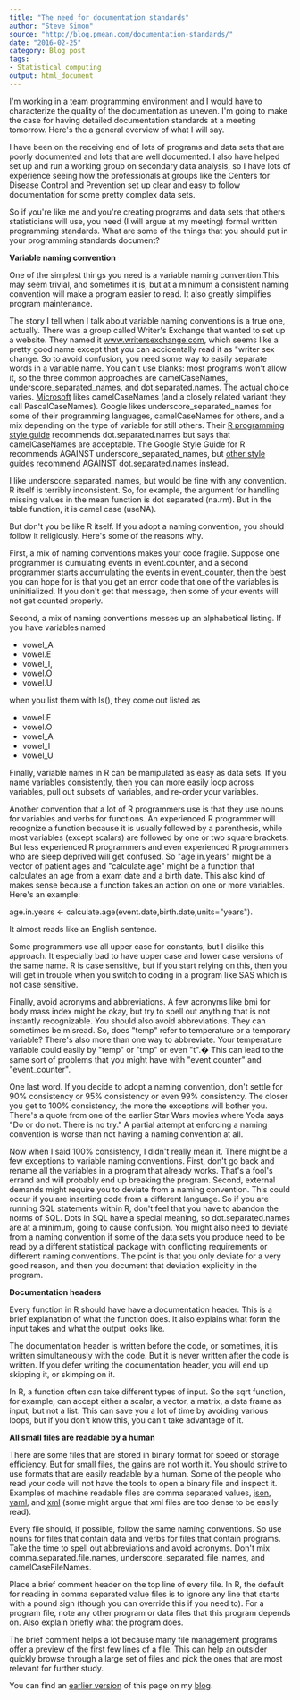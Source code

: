 ```yaml
---
title: "The need for documentation standards"
author: "Steve Simon"
source: "http://blog.pmean.com/documentation-standards/"
date: "2016-02-25"
category: Blog post
tags:
- Statistical computing
output: html_document
---
```


I'm working in a team programming environment and I would have to characterize the quality of the documentation as uneven. I'm going to make the case for having detailed documentation standards at a meeting tomorrow. Here's the a general overview of what I will say.

<!---More--->

I have been on the receiving end of lots of programs and data sets that are poorly documented and lots that are well documented. I also have helped set up and run a working group on secondary data analysis, so I have lots of experience seeing how the professionals at groups like the Centers for Disease Control and Prevention set up clear and easy to follow documentation for some pretty complex data sets.

So if you're like me and you're creating programs and data sets that others statisticians will use, you need (I will argue at my meeting) formal written programming standards. What are some of the things that you should put in your programming standards document?

**Variable naming convention**

One of the simplest things you need is a variable naming convention.This may seem trivial, and sometimes it is, but at a minimum a consistent naming convention will make a program easier to read. It also greatly simplifies program maintenance.

The story I tell when I talk about variable naming conventions is a true one, actually. There was a group called Writer's Exchange that wanted to set up a website. They named it www.writersexchange.com, which seems like a pretty good name except that you can accidentally read it as "writer sex change. So to avoid confusion, you need some way to easily separate words in a variable name. You can't use blanks: most programs won't allow it, so the three common approaches are camelCaseNames, underscore\_separated\_names, and dot.separated.names. The actual choice varies. [Microsoft](https://msdn.microsoft.com/en-us/library/ms229043(v=vs.110).aspx) likes camelCaseNames (and a closely related variant they call PascalCaseNames). Google likes underscore\_separated\_names for some of their programming languages, camelCaseNames for others, and a mix depending on the type of variable for still others. Their [R programming style guide](https://google.github.io/styleguide/Rguide.xml) recommends dot.separated.names but says that camelCaseNames are acceptable. The Google Style Guide for R recommends AGAINST underscore\_separated\_names, but [other style guides](http://r-pkgs.had.co.nz/style.html) recommend AGAINST dot.separated.names instead.

I like underscore_separated_names, but would be fine with any convention. R itself is terribly inconsistent. So, for example, the argument for handling missing values in the mean function is dot separated (na.rm). But in the table function, it is camel case (useNA).

But don't you be like R itself. If you adopt a naming convention, you should follow it religiously. Here's some of the reasons why.

First, a mix of naming conventions makes your code fragile. Suppose one programmer is cumulating events in event.counter, and a second programmer starts accumulating the events in event\_counter, then the best you can hope for is that you get an error code that one of the variables is uninitialized. If you don't get that message, then some of your events will not get counted properly.

Second, a mix of naming conventions messes up an alphabetical listing. If you have variables named

- vowel_A
- vowel.E
- vowel_I,
- vowel.O
- vowel.U

when you list them with ls(), they come out listed as

- vowel.E
- vowel.O
- vowel_A
- vowel_I
- vowel_U

Finally, variable names in R can be manipulated as easy as data sets. If you name variables consistently, then you can more easily loop across variables, pull out subsets of variables, and re-order your variables.

Another convention that a lot of R programmers use is that they use nouns for variables and verbs for functions. An experienced R programmer will recognize a function because it is usually followed by a parenthesis, while most variables (except scalars) are followed by one or two square brackets. But less experienced R programmers and even experienced R programmers who are sleep deprived will get confused. So "age.in.years" might be a vector of patient ages and "calculate.age" might be a function that calculates an age from a exam date and a birth date. This also kind of makes sense because a function takes an action on one or more variables. Here's an example:

age.in.years <- calculate.age(event.date,birth.date,units="years").

It almost reads like an English sentence.

Some programmers use all upper case for constants, but I dislike this approach. It especially bad to have upper case and lower case versions of the same name. R is case sensitive, but if you start relying on this, then you will get in trouble when you switch to coding in a program like SAS which is not case sensitive.

Finally, avoid acronyms and abbreviations. A few acronyms like bmi for body mass index might be okay, but try to spell out anything that is not instantly recognizable. You should also avoid abbreviations. They can sometimes be misread. So, does "temp" refer to temperature or a temporary variable? There's also more than one way to abbreviate. Your temperature variable could easily by "temp" or "tmp" or even "t".� This can lead to the same sort of problems that you might have with "event.counter" and "event_counter".

One last word. If you decide to adopt a naming convention, don't settle for 90% consistency or 95% consistency or even 99% consistency. The closer you get to 100% consistency, the more the exceptions will bother you. There's a quote from one of the earlier Star Wars movies where Yoda says "Do or do not. There is no try." A partial attempt at enforcing a naming convention is worse than not having a naming convention at all.

Now when I said 100% consistency, I didn't really mean it. There might be a few exceptions to variable naming conventions. First, don't go back and rename all the variables in a program that already works. That's a fool's errand and will probably end up breaking the program. Second, external demands might require you to deviate from a naming convention. This could occur if you are inserting code from a different language. So if you are running SQL statements within R, don't feel that you have to abandon the norms of SQL. Dots in SQL have a special meaning, so dot.separated.names are at a minimum, going to cause confusion. You might also need to deviate from a naming convention if some of the data sets you produce need to be read by a different statistical package with conflicting requirements or different naming conventions. The point is that you only deviate for a very good reason, and then you document that deviation explicitly in the program.

**Documentation headers**

Every function in R should have have a documentation header. This is a brief explanation of what the function does. It also explains what form the input takes and what the output looks like.

The documentation header is written before the code, or sometimes, it is written simultaneously with the code. But it is never written after the code is written. If you defer writing the documentation header, you will end up skipping it, or skimping on it.

In R, a function often can take different types of input. So the sqrt function, for example, can accept either a scalar, a vector, a matrix, a data frame as input, but not a list. This can save you a lot of time by avoiding various loops, but if you don't know this, you can't take advantage of it.

**All small files are readable by a human**

There are some files that are stored in binary format for speed or storage efficiency. But for small files, the gains are not worth it. You should strive to use formats that are easily readable by a human. Some of the people who read your code will not have the tools to open a binary file and inspect it. Examples of machine readable files are comma separated values, [json](http://json.org/), [yaml](http://yaml.org/), and [xml](https://www.w3.org/XML/) (some might argue that xml files are too dense to be easily read).

Every file should, if possible, follow the same naming conventions. So use nouns for files that contain data and verbs for files that contain programs. Take the time to spell out abbreviations and avoid acronyms. Don't mix comma.separated.file.names, underscore_separated_file_names, and camelCaseFileNames.

Place a brief comment header on the top line of every file. In R, the default for reading in comma separated value files is to ignore any line that starts with a pound sign (though you can override this if you need to). For a program file, note any other program or data files that this program depends on. Also explain briefly what the program does.

The brief comment helps a lot because many file management programs offer a preview of the first few lines of a file. This can help an outsider quickly browse through a large set of files and pick the ones that are most relevant for further study.

You can find an [earlier version][sim1] of this page on my [blog][sim2].

[sim1]: http://blog.pmean.com/documentation-standards/
[sim2]: http://blog.pmean.com
